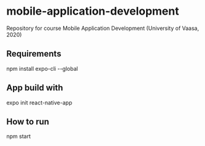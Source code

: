 # mobile-application-development
Repository for course Mobile Application Development (University of Vaasa, 2020)

## Requirements
npm install expo-cli --global

## App build with
expo init react-native-app

## How to run
npm start

